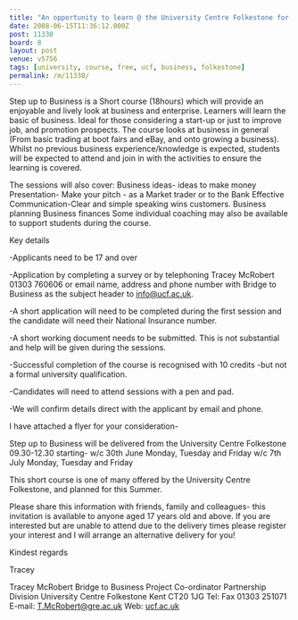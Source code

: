 ```yaml
---
title: "An opportunity to learn @ the University Centre Folkestone for free!"
date: 2008-06-15T11:36:12.000Z
post: 11330
board: 8
layout: post
venue: v5756
tags: [university, course, free, ucf, business, folkestone]
permalink: /m/11330/
---
```

Step up to Business is a Short course (18hours) which will provide an enjoyable and lively look at business and enterprise.
Learners will learn the basic of business. Ideal for those considering a start-up or just to improve job, and promotion prospects.  The course looks at business in general (From basic trading at boot fairs and eBay, and onto
growing a business).  Whilst no previous business experience/knowledge is expected, students will be expected to attend and join in with the activities to ensure the learning is covered.

The sessions will also cover:
  Business ideas- ideas to make money
  Presentation- Make your pitch - as a Market trader or to the Bank
  Effective Communication-Clear and simple speaking wins customers.
  Business planning
  Business finances
Some individual coaching may also be available to support students during the course.

Key details

-Applicants need to be 17 and over

-Application by completing a survey or by telephoning Tracey McRobert 01303 760606 or email name, address and phone number with Bridge to Business as the subject header to info@ucf.ac.uk.

-A short application will need to be completed during the first session and the candidate will need their National Insurance number.

-A short working document needs to be submitted. This is not substantial and help will be given during the sessions.

-Successful completion of the course is recognised with 10 credits -but not a formal university qualification.

-Candidates will need to attend sessions with a pen and pad.

-We will confirm details direct with the applicant by email and phone.


I have attached a flyer for your consideration-

Step up to Business will be delivered from the University Centre Folkestone 09.30-12.30 starting-
w/c 30th June Monday, Tuesday and Friday
w/c 7th July Monday, Tuesday and Friday

This short course is one of many offered by the University Centre Folkestone, and planned for this Summer.

Please share this information with friends, family and colleagues- this invitation is available to anyone aged 17 years old and above. If you are interested but are unable to attend due to the delivery times please register your interest and I will arrange an alternative delivery for you!


Kindest regards

Tracey


Tracey McRobert
Bridge to Business Project Co-ordinator
Partnership Division
University Centre Folkestone
Kent
CT20 1JG
Tel:
Fax 01303 251071
E-mail: T.McRobert@gre.ac.uk
Web: <a href="http://www.ucf.ac.uk">ucf.ac.uk</a>
